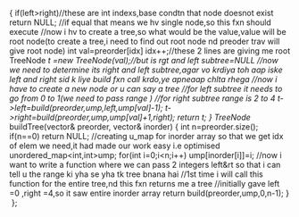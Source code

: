 {
if(left>right)//these are int indexs,base condtn that node doesnot exist
return NULL;
//if equal that means we hv single node,so this fxn should execute
//now i hv to create a tree,so what would be the value,value will be root node(to create a tree,i need to find out root node nd preoder trav will give root node)
int val=preorder[idx]
idx++;//these 2 lines are giving me root
TreeNode *t =new TreeNode(val);//but is rgt and left subtree=NULL
//now we need to determine its right and left subtree,agar vo krdiya toh aap iske left and right sid k liye build fxn call krdo,ye apneaap chlta rhega
//now i have to create a new node or u can say a tree
//for left subtree it needs to go from 0 to 1(we need to pass range )
//for right subtree range is 2 to 4
t->left=build(preorder,ump,left,ump[val]-1);
t->right=build(preorder,ump,ump[val]+1,right);
return t;
}
​
TreeNode* buildTree(vector<int>& preorder, vector<int>& inorder) {
int n=preorder.size();
if(n==0)
return NULL;
//creating u_map for inorder array so that we get idx of elem we need,it had made our work easy i.e optimised
unordered_map<int,int>ump;
for(int i=0;i<n;i++)
ump[inorder[i]]=i;
//now i want to write a function where we can pass 2 integers left&rt so that i can tell u the range ki yha se yha tk tree bnana hai
//1st time i will call this function for the entire tree,nd this fxn returns me a tree
//initially gave left =0 ,right =4,so it saw entire inorder array
return build(preorder,ump,0,n-1);
}
​
};